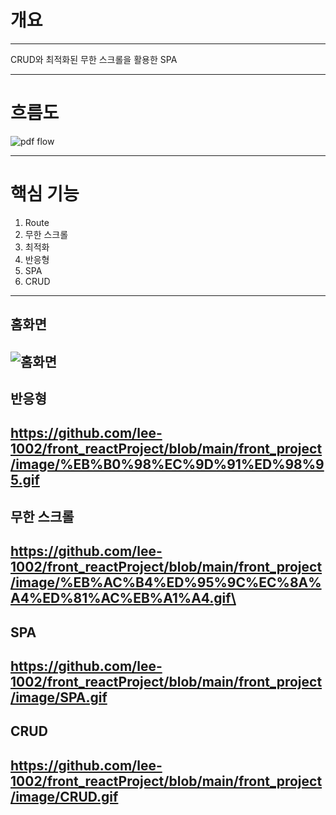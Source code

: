 # 개요
----
CRUD와 최적화된 무한 스크롤을 활용한 SPA

----

# 흐름도

![pdf flow](https://github.com/user-attachments/assets/89377a1d-38be-4015-9837-4a331067fe46)

----

# 핵심 기능
1. Route
2. 무한 스크롤
3. 최적화
4. 반응형
5. SPA
6. CRUD
----

## 홈화면
![홈화면](https://github.com/lee-1002/front_reactProject/blob/main/front_project/image/%ED%99%88%ED%99%94%EB%A9%B4.gif)
----
## 반응형
https://github.com/lee-1002/front_reactProject/blob/main/front_project/image/%EB%B0%98%EC%9D%91%ED%98%95.gif
----
## 무한 스크롤
https://github.com/lee-1002/front_reactProject/blob/main/front_project/image/%EB%AC%B4%ED%95%9C%EC%8A%A4%ED%81%AC%EB%A1%A4.gif\
----
## SPA
https://github.com/lee-1002/front_reactProject/blob/main/front_project/image/SPA.gif
----
## CRUD
https://github.com/lee-1002/front_reactProject/blob/main/front_project/image/CRUD.gif
----
